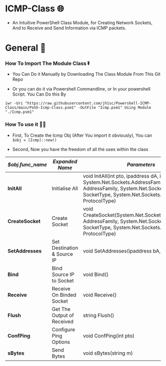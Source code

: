 # ICMP-Class 🌐
- An Intuitive PowerShell Class Module, for Creating Network Sockets, And to Receive and Send Information via ICMP packets.

# General 💭

### How To Import The Module Class ⏬
- You Can Do it Manually by Downloading The Class Module From This Git Repo

- Or you can do it via Powershell Commandline, or In your powershell Script. You Can Do this By

 `
 iwr -Uri "https://raw.githubusercontent.com/jh1sc/Powershell-ICMP-Class/main/PoSh-Icmp-Class.psm1" -OutFile "Icmp.psm1"
 Using Module "./Icmp.psm1"
 `
 
 
### How To use it 👨‍💻
- First, To Create the Icmp Obj (After You import it obviously), You can
`$obj = [Icmp]::new()`

- Second, Now you have the freedom of all the uses within the class


| _$obj.func_name_ 	| _Expanded Name_ 	| _Parameters_ 	|
|---	|---	|---	|
| **InitAll** 	| Initialise All 	| void InitAll(int pto, ipaddress dA, ipaddress bA, System.Net.Sockets.AddressFamily AddressFamily, System.Net.Sockets.SocketType SocketType, System.Net.Sockets.ProtocolType ProtocolType) 	|
| **CreateSocket** 	| Create Socket 	| void CreateSocket(System.Net.Sockets.AddressFamily AddressFamily, System.Net.Sockets.SocketType SocketType, System.Net.Sockets.ProtocolType ProtocolType) 	|
| **SetAddresses** 	| Set Destination & Source IP 	| void SetAddresses(ipaddress bA, ipaddress dA) 	|
| **Bind** 	| Bind Source IP to Socket 	| void Bind() 	|
| **Receive** 	| Receive On Binded Socket 	| void Receive() 	|
| **Flush** 	| Get The Output of Received 	| string Flush() 	|
| **ConfPing** 	| Configure Ping Options 	| void ConfPing(int pto) 	|
| **sBytes** 	| Send Bytes 	| void sBytes(string m) 	|
